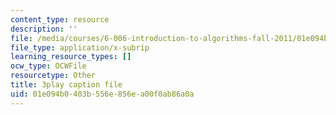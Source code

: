 ```yaml
---
content_type: resource
description: ''
file: /media/courses/6-006-introduction-to-algorithms-fall-2011/01e094b0403b556e856ea00f0ab86a0a_ocZMDMZwhCY.vtt
file_type: application/x-subrip
learning_resource_types: []
ocw_type: OCWFile
resourcetype: Other
title: 3play caption file
uid: 01e094b0-403b-556e-856e-a00f0ab86a0a
---
```

